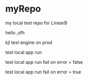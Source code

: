 # myRepo
my local test repo for LinearB

hello
,sfh

kjl
test engine on prod

test local app run

test local app run fail on error = false

test local app run fail on error = true
